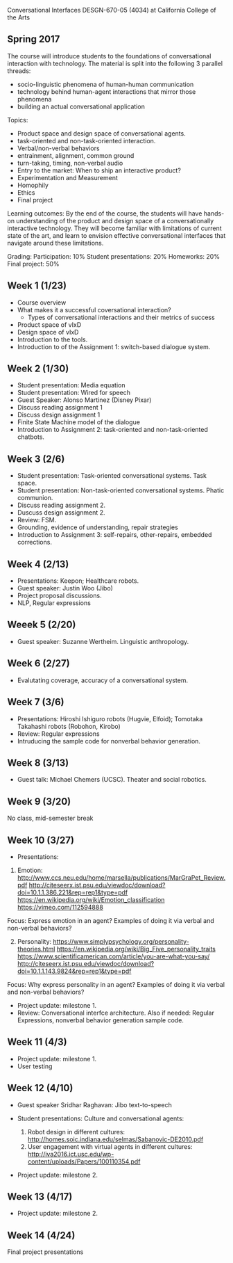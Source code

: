 Conversational Interfaces DESGN-670-05 (4034) at California College of the Arts
## Spring 2017


The course will introduce students to the foundations of conversational interaction with technology. The material is split into the following 3 parallel threads:
- socio-linguistic phenomena of human-human communication
- technology behind human-agent interactions that mirror those phenomena
- building an actual conversational application

Topics:
- Product space and design space of conversational agents.
- task-oriented and non-task-oriented interaction.
- Verbal/non-verbal behaviors
- entrainment, alignment, common ground
- turn-taking, timing, non-verbal audio
- Entry to the market: When to ship an interactive product?
- Experimentation and Measurement
- Homophily
- Ethics
- Final project

Learning outcomes:
By the end of the course, the students will have hands-on understanding of the product and design space of a conversationally interactive technology. They will become familiar with limitations of current state of the art, and learn to envision effective conversational interfaces that navigate around these limitations.

Grading:
Participation: 10%
Student presentations: 20% 
Homeworks: 20% 
Final project: 50%

## Week 1 (1/23)
- Course overview
- What makes it a successful coversational interaction?
  * Types of conversational interactions and their metrics of success
- Product space of vIxD
- Design space of vIxD
- Introduction to the tools.
- Introduction to of the Assignment 1: switch-based dialogue system.

## Week 2 (1/30)
- Student presentation: Media equation
- Student presentation: Wired for speech
- Guest Speaker: Alonso Martinez (Disney Pixar)
- Discuss reading assignment 1
- Discuss design assignment 1
- Finite State Machine model of the dialogue
- Introduction to Assignment 2: task-oriented and non-task-oriented chatbots.

## Week 3 (2/6) 
- Student presentation: Task-oriented conversational systems. Task space.
- Student presentation: Non-task-oriented conversational systems. Phatic communion.
- Discuss reading assignment 2.
- Duscuss design assignment 2.
- Review: FSM.
- Grounding, evidence of understanding, repair strategies
- Introduction to Assignment 3: self-repairs, other-repairs, embedded corrections.

## Week 4 (2/13) 
- Presentations: Keepon; Healthcare robots.
- Guest speaker: Justin Woo (Jibo)
- Project proposal discussions.
- NLP, Regular expressions

## Weeek 5 (2/20)
- Guest speaker: Suzanne Wertheim. Linguistic anthropology.

## Week 6 (2/27)
- Evalutating coverage, accuracy of a conversational system.

## Week 7 (3/6)
- Presentations: Hiroshi Ishiguro robots (Hugvie, Elfoid); Tomotaka Takahashi robots (Robohon, Kirobo)
- Review: Regular expressions
- Intruducing the sample code for nonverbal behavior generation.

## Week 8 (3/13)
- Guest talk: Michael Chemers (UCSC). Theater and social robotics.

## Week 9 (3/20)
No class, mid-semester break

## Week 10 (3/27)
- Presentations: 
1. Emotion:
http://www.ccs.neu.edu/home/marsella/publications/MarGraPet_Review.pdf
http://citeseerx.ist.psu.edu/viewdoc/download?doi=10.1.1.386.221&rep=rep1&type=pdf
https://en.wikipedia.org/wiki/Emotion_classification
https://vimeo.com/112594888

Focus: Express emotion in an agent? Examples of doing it via verbal and non-verbal behaviors?

2. Personality:
https://www.simplypsychology.org/personality-theories.html
https://en.wikipedia.org/wiki/Big_Five_personality_traits
https://www.scientificamerican.com/article/you-are-what-you-say/
http://citeseerx.ist.psu.edu/viewdoc/download?doi=10.1.1.143.9824&rep=rep1&type=pdf

Focus: Why express personality in an agent? Examples of doing it via verbal and non-verbal behaviors?

- Project update: milestone 1.
- Review: Conversational interfce architecture. Also if needed: Regular Expressions, nonverbal behavior generation sample code.


## Week 11 (4/3)
- Project update: milestone 1.
- User testing


## Week 12 (4/10)
- Guest speaker Sridhar Raghavan: Jibo text-to-speech
- Student presentations: Culture and conversational agents:
  1. Robot design in different cultures: http://homes.soic.indiana.edu/selmas/Sabanovic-DE2010.pdf
  2. User engagement with virtual agents in different cultures: http://iva2016.ict.usc.edu/wp-content/uploads/Papers/100110354.pdf

- Project update: milestone 2.

## Week 13 (4/17)
- Project update: milestone 2.

## Week 14 (4/24) 
Final project presentations



